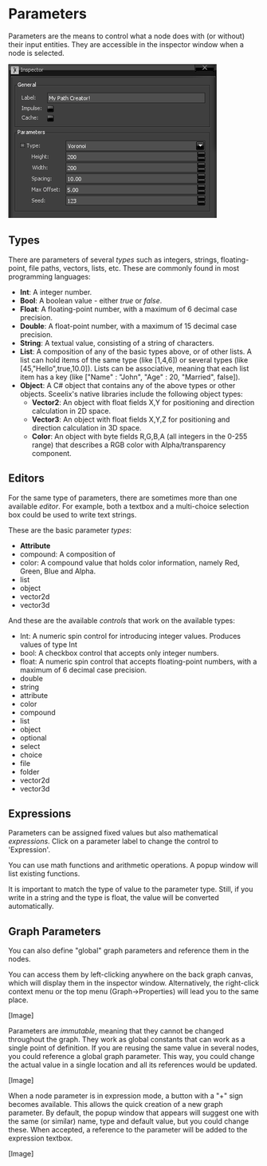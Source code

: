 # Parameters

Parameters are the means to control what a node does with (or without) their input entities. They are accessible in the inspector window when a node is selected.

![](images/ParameterList.png)

## Types

There are parameters of several _types_ such as integers, strings, floating-point, file paths, vectors, lists, etc. These are commonly found in most programming languages:

 * **Int**: A integer number.
 * **Bool**: A boolean value - either _true_ or _false_.
 * **Float**: A floating-point number, with a maximum of 6 decimal case precision.
 * **Double**: A float-point number, with a maximum of 15 decimal case precision.
 * **String**: A textual value, consisting of a string of characters.
 * **List**: A composition of any of the basic types above, or of other lists. A list can hold items of the same type (like [1,4,6]) or several types (like [45,"Hello",true,10.0]). Lists can be associative, meaning that each list item has a key (like ["Name" : "John", "Age" : 20, "Married", false]).
 * **Object**: A C# object that contains any of the above types or other objects. Sceelix's native libraries include the following object types:
   * **Vector2**: An object with float fields X,Y for positioning and direction calculation in 2D space.
   * **Vector3**: An object with float fields X,Y,Z for positioning and direction calculation in 3D space.
   * **Color**: An object with byte fields R,G,B,A (all integers in the 0-255 range) that describes a RGB color with Alpha/transparency component.

## Editors

For the same type of parameters, there are sometimes more than one available _editor_. For example, both a textbox and a multi-choice selection box could be used to write text strings.

These are the basic parameter _types_:

 * **Attribute**
 * compound: A composition of
 * color: A compound value that holds color information, namely Red, Green, Blue and Alpha.
 * list
 * object
 * vector2d
 * vector3d

And these are the available _controls_ that work on the available types:

 * Int: A numeric spin control for introducing integer values. Produces values of type Int
 * bool: A checkbox control that accepts only integer numbers.
 * float: A numeric spin control that accepts floating-point numbers, with a maximum of 6 decimal case precision.
 * double
 * string
 * attribute
 * color
 * compound
 * list
 * object
 * optional
 * select
 * choice
 * file
  * folder
  * vector2d
  * vector3d

## Expressions

Parameters can be assigned fixed values but also mathematical _expressions_. Click on a parameter label to change the control to 'Expression'.

You can use math functions and arithmetic operations. A popup window will list existing functions.

It is important to match the type of value to the parameter type. Still, if you write in a string and the type is float, the value will be converted automatically.

## Graph Parameters

You can also define "global" graph parameters and reference them in the nodes.

You can access them by left-clicking anywhere on the back graph canvas, which will display them in the inspector window. Alternatively, the right-click context menu or the top menu (Graph->Properties) will lead you to the same place.

[Image] 

Parameters are _immutable_, meaning that they cannot be changed throughout the graph. They work as global constants that can work as a single point of definition. If you are reusing the same value in several nodes, you could reference a global graph parameter. This way, you could change the actual value in a single location and all its references would be updated.

[Image]

When a node parameter is in expression mode, a button with a "+" sign becomes available. This allows the quick creation of a new graph parameter. By default, the popup window that appears will suggest one with the same (or similar) name, type and default value, but you could change these. When accepted, a reference to the parameter will be added to the expression textbox.

[Image]